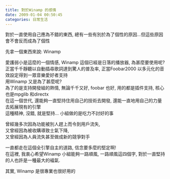 ```yaml
---
title: 對於Winamp 的感情
date: 2009-01-04 00:50:45
categories: 日常生活
---
```


  
對於一直使用自己應為不錯的東西, 總有一些有別於為了個性的原因...但這些原因會不會反而成為了個性  
  
先拿一個東西來說: Winamp  
  
愛護弱小是這麼的一個情感, Winamp 這個已經是日落的播放器, 為甚麼要使用呢?  
正當千千靜聽以自動插尋歌詞達到驚人的普及率, 正當Foobar2000 以多元化的音效設定得到一眾音樂愛好者支持  
用Winamp 又是為了甚麼呢?  
為了的是支持開發組的熱情, 無論千千又好, foobar 也好, 用的都是插件支持, 核心也是mpglib 和directx  
在這一個世代, 還能夠一直堅持住用自己的技術去開發, 還能一直地用自己的力量去拓展現有的引擎  
這種精神, 沒錯, 就是堅持... 小組做的是吃力不討好的事  
  
曾經幾多次因為功能被別人趕上而令到用戶流失,   
又曾經因為被收購導致士氣下降,   
又曾經因為人員流失甚至做成新的競爭對手  
  
一直都走在這個全引擎自主的道路, 信念要多麼的堅定啊!  
在這裡, 我衷心希望Winamp 小組能夠一路順風, 一路順風這四個字, 對於一直堅持的人也許是一種最大的褔氣.  
  
其實, Winamp 是很專業也很好用的  